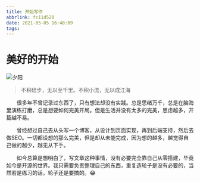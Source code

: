```yaml
---
title: 开始写作
abbrlink: fc11d520
date: 2021-05-05 16:48:09
tags:
---
```



# 美好的开始

![夕阳](https://raw.githubusercontent.com/shamerKill/shamerKill.github.io/master//assets/images/2021-5-6.1.jpg)

> 不积硅步，无以至千里。不积小流，无以成江海

&emsp;&emsp;很多年不曾记录过东西了，只有想法却没有实践。总是思绪万千，总是在脑海里演练打磨，总是想要如何完美开局。但是生活并没有太多的完美，思虑越多，开篇越不易。

&emsp;&emsp;曾经想过自己去从头写一个博客，从设计到页面实现，再到后端支持，然后去做SEO。一切都设想的那么完美，但是却从未能完成，因为想的越多，越觉得自己做的越少，越无从下手。

&emsp;&emsp;如今总算是想明白了，写文章这种事情，没有必要完全靠自己从零搭建，毕竟如今是开源的世界。我只需要负责整理自己的东西，重复造轮子是没有必要的，当然若是练习的话，轮子还是要搞的。:joy:
